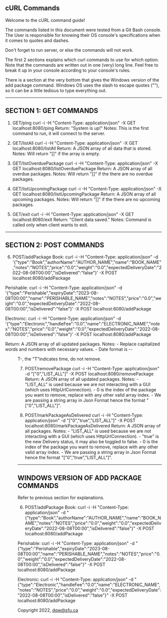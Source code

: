 cURL Commands
---------------

Welcome to the cURL command guide!

The commands listed in this document were tested from a Git Bash console.
The User is responsible for knowing their OS console's specifications when it comes to quotes and dashes.

Don't forget to run server, or else the commands will not work.

The first 2 sections explains which curl commands to use for which option.
Note that the commands are written out in one (very) long line.
Feel free to break it up in your console according to your console's rules.

There is a section at the very bottom that gives the Windows version of the add package command.
Windows OS uses the slash to escape quotes (""), so it can be a little tedious to type everything out.

-----------------------
SECTION 1: GET COMMANDS
-----------------------

1. GET/ping
curl -i -H "Content-Type: application/json" -X GET localhost:8080/ping
Return: "System is up!"
Notes: This is the first command to run, it will connect to the server.

2. GET/listAll
curl -i -H "Content-Type: application/json" -X GET localhost:8080/listAll
Return: A JSON array of all data that is stored.
Notes: Will return "[]" if the array is empty.

3. GET/listOverduePackage
curl -i -H "Content-Type: application/json" -X GET localhost:8080/listOverduePackage
Return: A JSON array of all overdue packages.
Notes: Will return "[]" if the there are no overdue packages.

4. GET/listUpcomingPackage
curl -i -H "Content-Type: application/json" -X GET localhost:8080/listUpcomingPackage
Return: A JSON array of all upcoming packages.
Notes: Will return "[]" if the there are no upcoming packages.

5. GET/exit
curl -i -H "Content-Type: application/json" -X GET localhost:8080/exit
Return: "Client data saved."
Notes: Command is called only when client wants to exit.

------------------------
SECTION 2: POST COMMANDS
------------------------

6. POST/addPackage
Book:
curl -i -H "Content-Type: application/json" -d '{"type":"Book","authorName":"AUTHOR_NAME","name":"BOOK_NAME","notes":"NOTES","price":"0.0","weight":"0.0","expectedDeliveryDate":"2022-08-08T00:00","isDelivered":"false"}' -X POST localhost:8080/addPackage

Perishable:
curl -i -H "Content-Type: application/json" -d '{"type":"Perishable","expiryDate":"2023-08-08T00:00","name":"PERISHABLE_NAME","notes":"NOTES","price":"0.0","weight":"0.0","expectedDeliveryDate":"2022-08-08T00:00","isDelivered":"false"}' -X POST localhost:8080/addPackage

Electronic:
curl -i -H "Content-Type: application/json" -d '{"type":"Electronic","handleFee":"0.0","name":"ELECTRONIC_NAME","notes":"NOTES","price":"0.0","weight":"0.0","expectedDeliveryDate":"2022-08-08T00:00","isDelivered":"false"}' -X POST localhost:8080/addPackage

Return: A JSON array of all updated packages.
Notes: - Replace capitalized words and numbers with necessary values.
       - Date format is <YYYY>-<MM>-<DD>T<HH>-<MM>, the "T"indicates time, do not remove.

7. POST/removePackage
curl -i -H "Content-Type: application/json" -d "["0","LIST_ALL"]" -X POST localhost:8080/removePackage
Return: A JSON array of all updated packages.
Notes: - "LIST_ALL" is used because we are not interacting with a GUI (which uses HttpUrlConnection).
       -  0 is the index of the package you want to remove, replace with any other valid array index.
       -  We are passing a string array in Json Format hence the format "["0","LIST_ALL"]".

8. POST/markPackageAsDelivered
curl -i -H "Content-Type: application/json" -d "["0","true","LIST_ALL"]" -X POST localhost:8080/markPackageAsDelivered
Return: A JSON array of all packages.
Notes: - "LIST_ALL" is used because we are not interacting with a GUI (which uses HttpUrlConnection).
       - "true" is the new Delivery status, it may also be toggled to false.
       -  0 is the index of the package you want to remove, replace with any other valid array index.
       -  We are passing a string array in Json Format hence the format "["0","true","LIST_ALL"]".

---------------------------------------
WINDOWS VERSION OF ADD PACKAGE COMMANDS
---------------------------------------
Refer to previous section for explanations.

6. POST/addPackage
Book:
curl -i -H "Content-Type: application/json" -d "{\"type\":\"Book\",\"authorName\":\"AUTHOR_NAME\",\"name\":\"BOOK_NAME\",\"notes\":\"NOTES\",\"price\":\"0.0\",\"weight\":\"0.0\",\"expectedDeliveryDate\":\"2022-08-08T00:00\",\"isDelivered\":\"false\"}" -X POST localhost:8080/addPackage

Perishable:
curl -i -H "Content-Type: application/json" -d "{\"type\":\"Perishable\",\"expiryDate\":\"2023-08-08T00:00\",\"name\":\"PERISHABLE_NAME\",\"notes\":\"NOTES\",\"price\":\"0.0\",\"weight\":\"0.0\",\"expectedDeliveryDate\":\"2022-08-08T00:00\",\"isDelivered\":\"false\"}" -X POST localhost:8080/addPackage

Electronic:
curl -i -H "Content-Type: application/json" -d "{\"type\":\"Electronic\",\"handleFee\":\"0.0\",\"name\":\"ELECTRONIC_NAME\",\"notes\":\"NOTES\",\"price\":\"0.0\",\"weight\":\"0.0\",\"expectedDeliveryDate\":\"2022-08-08T00:00\",\"isDelivered\":\"false\"}" -X POST localhost:8080/addPackage


Copyright 2022, dqw@sfu.ca